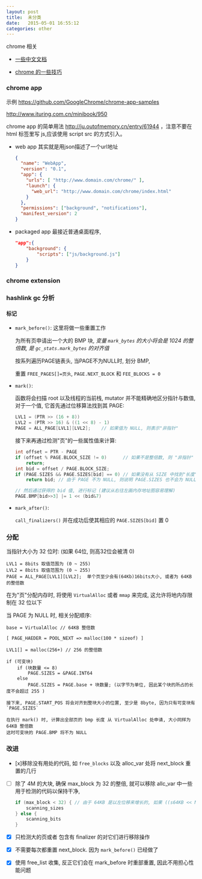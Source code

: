 ```yaml
---
layout: post
title:  未分类
date:   2015-05-01 16:55:12
categories: other
---
```



chrome 相关

 - [一些中文文档](http://chajian.baidu.com/developer/extensions/getstarted.html)

 - [chrome 的一些技巧](http://www.codeceo.com/article/15-chrome-develop-skills.html)

<!-- more -->

### chrome app

示例 https://github.com/GoogleChrome/chrome-app-samples

http://www.ituring.com.cn/minibook/950

chrome app 的简单用法 http://ju.outofmemory.cn/entry/61944
，注意不要在 html 标签里写 js,应该使用 script src 的方式引入。

 * web app 其实就是用json描述了一个url地址

	```json
	{
	  "name": "WebApp",
	  "version": "0.1",
	  "app": {
		"urls": [ "http://www.domain.com/chrome/" ],
		"launch": {
		  "web_url": "http://www.domain.com/chrome/index.html"
		}
	  },
	  "permissions": ["background", "notifications"],
	  "manifest_version": 2
	}
	```

 * packaged app 最接近普通桌面程序,

	```json
	"app":{
		"background": {
			"scripts": ["js/background.js"]
		}
	}
	```

### chrome extension



### hashlink gc 分析


#### 标记

* `mark_before()`: 这里将做一些重置工作

  为所有页申请出一个大的 BMP 块,
  *变量 `mark_bytes` 的大小将会是 1024 的整倍数,  是 `gc_stats.mark_bytes` 的对齐值*

  按系列遍历PAGE链表头, 当PAGE不为NULL时, 划分 BMP,

  重置 `FREE_PAGES[]=页头`, `PAGE.NEXT_BLOCK` 和 `FEE_BLOCKS = 0`

* `mark()`:

  函数将会扫描 root 以及线程的当前栈, mutator 并不能精确地区分指针与数值,
  对于一个值, 它首先通过位移算法找到其 PAGE:

  ```c
  LVL1 = (PTR >> (16 + 8))
  LVL2 = (PTR >> 16) & ((1 << 8) - 1)
  PAGE = ALL_PAGE[LVL1][LVL2];    // 如果值为 NULL, 则表示"非指针"
  ```

  接下来再通过检测"页"的一些属性值来计算:

  ```c
  int offset = PTR - PAGE
  if (offset % PAGE.BLOCK_SIZE != 0)      // 如果不是整倍数, 则 "非指针"
      return;
  int bid = offset / PAGE.BLOCK_SIZE;
  if (PAGE.SIZES && PAGE.SIZES[bid] == 0) // 如果没有从 SIZE 中找到"长度",则 "非指针"
      return bid; // 由于 PAGE 不为 NULL, 则说明 PAGE.SIZES 也不会为 NULL

  // 然后通过获得的 bid 值, 进行标记 (建议从右往左画内存地址图容易理解)
  PAGE.BMP[bid>>3] |= 1 << (bid&7)
  ```

* `mark_after()`:

  `call_finalizers()` 并在成功后使其相应的 `PAGE.SIZES[bid]` 置 0



### 分配

当指针大小为 32 位时: (如果 64位, 则高32位会被清 0)

```
LVL1 = 8bits 取值范围为 (0 ~ 255)
LVL2 = 8bits 取值范围为 (0 ~ 255)
PAGE = ALL_PAGE[LVL1][LVL2];  单个页至少会有(64Kb)16bits大小, 或者为 64KB 的整倍数
```

在为"页"分配内存时, 将使用 `VirtualAlloc` 或者 `mmap` 来完成, 这允许将地内存限制在 32 位以下

当 PAGE 为 NULL 时, 相关分配顺序:

```
base = VirtualAlloc // 64KB 整倍数

[ PAGE_HAEDER = POOL_NEXT => malloc(100 * sizeof) ]

LVL1[] = malloc(256+) // 256 的整倍数

if (可变块)
	if (块数量 <= 8)
		PAGE.SIZES = &PAGE.INT64
	else
		PAGE.SIZES = PAGE.base + 块数量; (以字节为单位, 因此某个块的所占的长度不会超过 255 )

接下来, PAGE.START_POS 将会对齐到整块大小的位置, 至少是 8byte, 因为只有可变块有 `PAGE.SIZES`

在执行 mark() 时, 计算出全部页的 bmp 长度 从 VirtualAlloc 处申请, 大小同样为 64KB 整倍数
这时可变块的 PAGE.BMP 将不为 NULL
```

### 改进

* [x]移除没有用处的代码, 如 `free_blocks` 以及 alloc_var 处将 next_block 重置的几行

* [ ] 除了 4M 的大块, 确保 max_block 为 32 的整倍, 就可以移除 allc_var 中一些用于检测的代码以保持干净,

  ```c
  if (max_block < 32) { // 由于 64KB 是以左位移来增长的, 如果 ((s64KB << N) / (block_size)) >= 32, 那么 (N+1) 也一定 >= 32
      scanning_sizes
  } else {
      scanning_bits
  }
  ```

* [x] 只检测大的页或者 包含有 finalizer 的对它们进行移除操作
* [x] 不需要每次都重置 next_block. 因为 `mark_before()` 已经做了

* [x] 使用 free_list 收集, 反正它们会在 mark_before 时重部重置, 因此不用担心性能问题

<br />
<br />